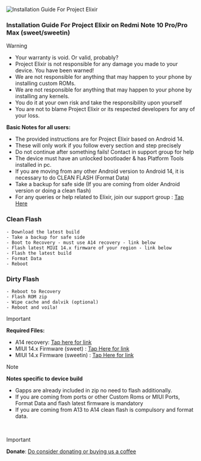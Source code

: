 ![Installation Guide For Project Elixir](https://i.imgur.com/42LxtAl.png)

### Installation Guide For Project Elixir on Redmi Note 10 Pro/Pro Max (sweet/sweetin)

> [!Warning]
> * Your warranty is void. Or valid, probably?
> * Project Elixir is not responsible for any damage you made to your device. You have been warned!
> * We are not responsible for anything that may happen to your phone by installing custom ROMs.
> * We are not responsible for anything that may happen to your phone by installing any kernels.
> * You do it at your own risk and take the responsibility upon yourself
> * You are not to blame Project Elixir or its respected developers for any of your loss.
>
> **Basic Notes for all users:**  
> * The provided instructions are for Project Elixir based on Android 14.
> * These will only work if you follow every section and step precisely
> * Do not continue after something fails! Contact in support group for help
> * The device must have an unlocked bootloader & has Platform Tools installed in pc.
> * If you are moving from any other Android version to Android 14, it is necessary to do CLEAN FLASH (Format Data)
> * Take a backup for safe side (If you are coming from older Android version or doing a clean flash)
> * For any queries or help related to Elixir, join our support group : [Tap Here](https://telegram.me/Elixir_Discussion) 

### Clean Flash
```
- Download the latest build
- Take a backup for safe side
- Boot to Recovery - must use A14 recovery - link below
- Flash latest MIUI 14.x firmware of your region - link below
- Flash the latest build
- Format Data
- Reboot
```

### Dirty Flash
```
- Reboot to Recovery
- Flash ROM zip
- Wipe cache and dalvik (optional)
- Reboot and voila!

```
> [!Important]
> **Required Files:**
> * A14 recovery: [Tap here for link](https://www.pling.com/p/1630430/)
> * MIUI 14.x Firmware (sweet) : [Tap Here for link](https://xiaomifirmwareupdater.com/firmware/sweet/)
> * MIUI 14.x Firmware (sweetin) : [Tap Here for link](https://xiaomifirmwareupdater.com/firmware/sweetin/)

> [!Note] 
> **Notes specific to device build**
> * Gapps are already included in zip no need to flash additionally.
> * If you are coming from ports or other Custom Roms or MIUI Ports, Format Data and flash latest firmware is mandatory
> * If you are coming from A13 to A14 clean flash is compulsory and format data.

<br>

> [!Important]
> **Donate**: [Do consider donating or buying us a coffee](https://projectelixiros.com/donate)

